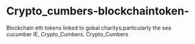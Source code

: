 # Crypto_cumbers-blockchaintoken-
Blockchain eth tokens linked to gobal charitys;particularly the sea cucumber IE, Crypto_Cumbers. Crypto_Cumbers
